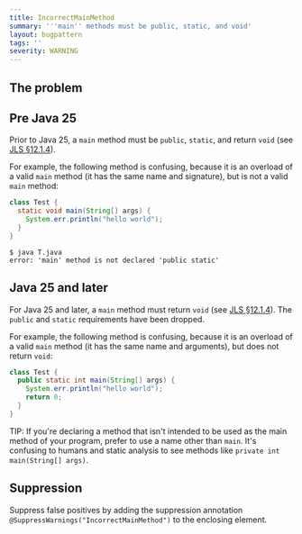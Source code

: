 ```yaml
---
title: IncorrectMainMethod
summary: '''main'' methods must be public, static, and void'
layout: bugpattern
tags: ''
severity: WARNING
---
```


<!--
*** AUTO-GENERATED, DO NOT MODIFY ***
To make changes, edit the @BugPattern annotation or the explanation in docs/bugpattern.
-->


## The problem
## Pre Java 25

Prior to Java 25, a `main` method must be `public`, `static`, and return `void`
(see [JLS §12.1.4]).

For example, the following method is confusing, because it is an overload of a
valid `main` method (it has the same name and signature), but is not a valid
`main` method:

```java
class Test {
  static void main(String[] args) {
    System.err.println("hello world");
  }
}
```

```
$ java T.java
error: 'main' method is not declared 'public static'
```

## Java 25 and later

For Java 25 and later, a `main` method must return `void` (see [JLS §12.1.4]).
The `public` and `static` requirements have been dropped.

For example, the following method is confusing, because it is an overload of a
valid `main` method (it has the same name and arguments), but does not return
`void`:

```java
class Test {
  public static int main(String[] args) {
    System.err.println("hello world");
    return 0;
  }
}
```

[JLS §12.1.4]: https://docs.oracle.com/javase/specs/jls/se25/html/jls-12.html#jls-12.1.4

TIP: If you're declaring a method that isn't intended to be used as the main
method of your program, prefer to use a name other than `main`. It's confusing
to humans and static analysis to see methods like `private int main(String[]
args)`.

## Suppression
Suppress false positives by adding the suppression annotation `@SuppressWarnings("IncorrectMainMethod")` to the enclosing element.

